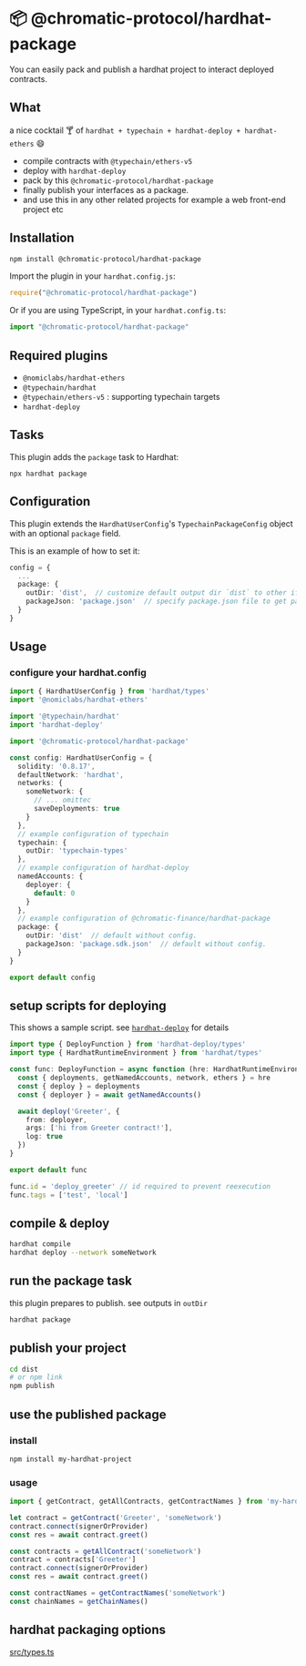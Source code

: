 # :package: @chromatic-protocol/hardhat-package

You can easily pack and publish a hardhat project to interact deployed contracts.

## What
a nice cocktail :cocktail: of `hardhat + typechain + hardhat-deploy + hardhat-ethers` :smile:
- compile contracts with `@typechain/ethers-v5`
- deploy with `hardhat-deploy`
- pack by this `@chromatic-protocol/hardhat-package`
- finally publish your interfaces as a package.
- and use this in any other related projects for example a web front-end project etc 

## Installation

```bash
npm install @chromatic-protocol/hardhat-package
```

Import the plugin in your `hardhat.config.js`:

```js
require("@chromatic-protocol/hardhat-package")
```

Or if you are using TypeScript, in your `hardhat.config.ts`:

```ts
import "@chromatic-protocol/hardhat-package"
```

## Required plugins

- `@nomiclabs/hardhat-ethers` 
- `@typechain/hardhat`
- `@typechain/ethers-v5` : supporting typechain targets 
- `hardhat-deploy`

## Tasks

This plugin adds the `package` task to Hardhat:
```
npx hardhat package
```

## Configuration

This plugin extends the `HardhatUserConfig`'s `TypechainPackageConfig` object with an optional `package` field.

This is an example of how to set it:

```ts
config = {
  ...
  package: {
    outDir: 'dist',  // customize default output dir `dist` to other if you want.
    packageJson: 'package.json'  // specify package.json file to get partial meta information of your package 
  }
}
```

## Usage

### configure your hardhat.config
```ts
import { HardhatUserConfig } from 'hardhat/types'
import '@nomiclabs/hardhat-ethers'

import '@typechain/hardhat'
import 'hardhat-deploy'

import '@chromatic-protocol/hardhat-package'

const config: HardhatUserConfig = {
  solidity: '0.8.17',
  defaultNetwork: 'hardhat',
  networks: {
    someNetwork: {
      // ... omittec
      saveDeployments: true
    }
  },
  // example configuration of typechain
  typechain: {
    outDir: 'typechain-types'
  },
  // example configuration of hardhat-deploy
  namedAccounts: {
    deployer: {
      default: 0
    }
  },
  // example configuration of @chromatic-finance/hardhat-package
  package: {
    outDir: 'dist'  // default without config.
    packageJson: 'package.sdk.json'  // default without config.
  }
}

export default config

```

## setup scripts for deploying

This shows a sample script. see [`hardhat-deploy`](https://github.com/wighawag/hardhat-deploy) for details

```ts
import type { DeployFunction } from 'hardhat-deploy/types'
import type { HardhatRuntimeEnvironment } from 'hardhat/types'

const func: DeployFunction = async function (hre: HardhatRuntimeEnvironment) {
  const { deployments, getNamedAccounts, network, ethers } = hre
  const { deploy } = deployments
  const { deployer } = await getNamedAccounts()

  await deploy('Greeter', {
    from: deployer,
    args: ['hi from Greeter contract!'],
    log: true
  })
}

export default func

func.id = 'deploy_greeter' // id required to prevent reexecution
func.tags = ['test', 'local']

```
## compile & deploy

```bash
hardhat compile
hardhat deploy --network someNetwork
```

## run the package task

this plugin prepares to publish. see outputs in `outDir`
```bash
hardhat package
```

## publish your project

```bash
cd dist
# or npm link
npm publish  
```

## use the published package

### install
```bash
npm install my-hardhat-project
```

### usage

```ts
import { getContract, getAllContracts, getContractNames } from 'my-hardhat-project'

let contract = getContract('Greeter', 'someNetwork')
contract.connect(signerOrProvider)
const res = await contract.greet()

const contracts = getAllContract('someNetwork')
contract = contracts['Greeter']
contract.connect(signerOrProvider)
const res = await contract.greet()

const contractNames = getContractNames('someNetwork')
const chainNames = getChainNames()

```

## hardhat packaging options


[src/types.ts](src/types.ts)
